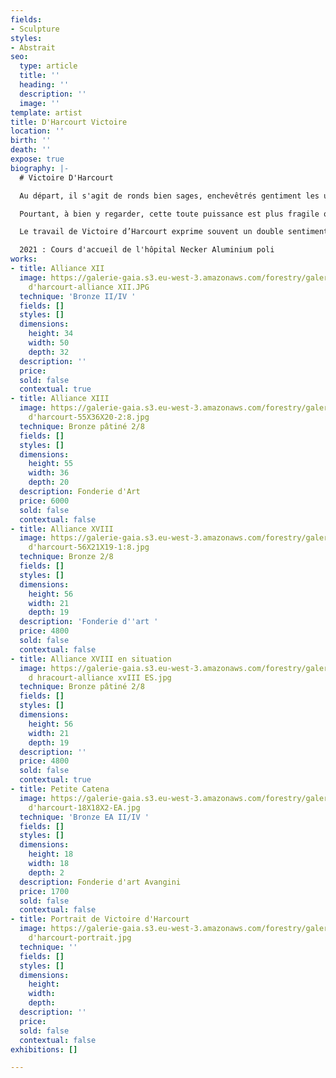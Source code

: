 ```yaml
---
fields:
- Sculpture
styles:
- Abstrait
seo:
  type: article
  title: ''
  heading: ''
  description: ''
  image: ''
template: artist
title: D'Harcourt Victoire
location: ''
birth: ''
death: ''
expose: true
biography: |-
  # Victoire D'Harcourt

  Au départ, il s'agit de ronds bien sages, enchevêtrés gentiment les uns dans les autres. Solides et sûrs d’eux-mêmes. Solidaires et unis pour toujours. Quoi de plus tranquillisant que ces liens indéfectibles, indissolubles, qui donnent le sentiment que rien ne pourra les séparer. Tout paraît tellement établi et tellement durable. Nous voilà bien rassurés.

  Pourtant, à bien y regarder, cette toute puissance est plus fragile qu’il n’y paraît et ces grands ronds ne tiennent qu’à un fil. Unis ou libre ? Il est trop tard, l’artiste a choisi. Impossible de se séparer au risque de tout casser. La quête de la liberté est impossible.

  Le travail de Victoire d’Harcourt exprime souvent un double sentiment qui lie à la fois la force et la fragilité dans un ensemble dont l’équilibre est précaire

  2021 : Cours d'accueil de l'hôpital Necker Aluminium poli
works:
- title: Alliance XII
  image: https://galerie-gaia.s3.eu-west-3.amazonaws.com/forestry/galerie gaia - victoire
    d'harcourt-alliance XII.JPG
  technique: 'Bronze II/IV '
  fields: []
  styles: []
  dimensions:
    height: 34
    width: 50
    depth: 32
  description: ''
  price: 
  sold: false
  contextual: true
- title: Alliance XIII
  image: https://galerie-gaia.s3.eu-west-3.amazonaws.com/forestry/galerie-gaia-victoire
    d'harcourt-55X36X20-2:8.jpg
  technique: Bronze pâtiné 2/8
  fields: []
  styles: []
  dimensions:
    height: 55
    width: 36
    depth: 20
  description: Fonderie d'Art
  price: 6000
  sold: false
  contextual: false
- title: Alliance XVIII
  image: https://galerie-gaia.s3.eu-west-3.amazonaws.com/forestry/galerie-gaia-victoire
    d'harcourt-56X21X19-1:8.jpg
  technique: Bronze 2/8
  fields: []
  styles: []
  dimensions:
    height: 56
    width: 21
    depth: 19
  description: 'Fonderie d''art '
  price: 4800
  sold: false
  contextual: false
- title: Alliance XVIII en situation
  image: https://galerie-gaia.s3.eu-west-3.amazonaws.com/forestry/galerie-gaia-victoire
    d hracourt-alliance xvIII ES.jpg
  technique: Bronze pâtiné 2/8
  fields: []
  styles: []
  dimensions:
    height: 56
    width: 21
    depth: 19
  description: ''
  price: 4800
  sold: false
  contextual: true
- title: Petite Catena
  image: https://galerie-gaia.s3.eu-west-3.amazonaws.com/forestry/galerie-gaia-victoire
    d'harcourt-18X18X2-EA.jpg
  technique: 'Bronze EA II/IV '
  fields: []
  styles: []
  dimensions:
    height: 18
    width: 18
    depth: 2
  description: Fonderie d'art Avangini
  price: 1700
  sold: false
  contextual: false
- title: Portrait de Victoire d'Harcourt
  image: https://galerie-gaia.s3.eu-west-3.amazonaws.com/forestry/galerie-gaia-victoire
    d'harcourt-portrait.jpg
  technique: ''
  fields: []
  styles: []
  dimensions:
    height: 
    width: 
    depth: 
  description: ''
  price: 
  sold: false
  contextual: false
exhibitions: []

---
```

